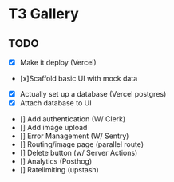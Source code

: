 # T3 Gallery
    
## TODO

- [x] Make it deploy (Vercel)
- [x]Scaffold basic UI with mock data        
- [x] Actually set up a database (Vercel postgres)
- [x] Attach database to UI
- [] Add authentication (W/ Clerk)
- [] Add image upload
- [] Error Management (W/ Sentry)
- [] Routing/image page (parallel route)
- [] Delete button (w/ Server Actions)
- [] Analytics (Posthog)
- [] Ratelimiting (upstash)